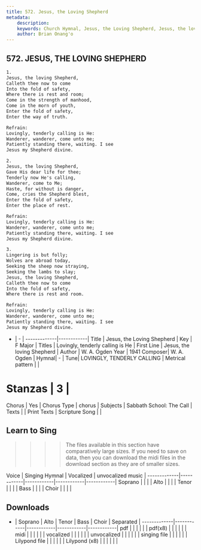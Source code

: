 ```yaml
---
title: 572. Jesus, the Loving Shepherd
metadata:
    description: 
    keywords: Church Hymnal, Jesus, the Loving Shepherd, Jesus, the loving Shepherd, Lovingly, tenderly calling is He
    author: Brian Onang'o
---
```



## 572. JESUS, THE LOVING SHEPHERD

```txt
1.
Jesus, the loving Shepherd, 
Calleth thee now to come 
Into the fold of safety, 
Where there is rest and room; 
Come in the strength of manhood, 
Come in the morn of youth, 
Enter the fold of safety, 
Enter the way of truth. 

Refrain:
Lovingly, tenderly calling is He: 
Wanderer, wanderer, come unto me; 
Patiently standing there, waiting. I see 
Jesus my Shepherd divine. 

2.
Jesus, the loving Shepherd, 
Gave His dear life for thee; 
Tenderly now He's calling, 
Wanderer, come to Me; 
Haste, for without is danger, 
Come, cries the Shepherd blest, 
Enter the fold of safety, 
Enter the place of rest. 

Refrain:
Lovingly, tenderly calling is He: 
Wanderer, wanderer, come unto me; 
Patiently standing there, waiting. I see 
Jesus my Shepherd divine. 

3.
Lingering is but folly; 
Wolves are abroad today, 
Seeking the sheep now straying, 
Seeking the lambs to slay; 
Jesus, the loving Shepherd, 
Calleth thee now to come 
Into the fold of safety, 
Where there is rest and room.

Refrain:
Lovingly, tenderly calling is He: 
Wanderer, wanderer, come unto me; 
Patiently standing there, waiting. I see 
Jesus my Shepherd divine. 

```

- |   -  |
-------------|------------|
Title | Jesus, the Loving Shepherd |
Key | F Major |
Titles | Lovingly, tenderly calling is He |
First Line | Jesus, the loving Shepherd |
Author | W. A. Ogden
Year | 1941
Composer| W. A. Ogden |
Hymnal|  - |
Tune| LOVINGLY, TENDERLY CALLING |
Metrical pattern | |
# Stanzas | 3 |
Chorus | Yes |
Chorus Type | chorus |
Subjects | Sabbath School: The Call |
Texts |  |
Print Texts | 
Scripture Song |  |
  
## Learn to Sing

>>>> The files available in this section have comparatively large sizes. If you need to save on data, then you can download the midi files in the download section as they are of smaller sizes.

Voice |  Singing Hymnal | Vocalized | unvocalized music |
-------------|------------|------------|------------|------------|
Soprano | | | |
Alto | | | |
Tenor | | | |
Bass | | | |
Choir | | | |

## Downloads

- |  Soprano | Alto | Tenor | Bass | Choir | Separated |
-------------|------------|------------|------------|------------|
pdf | | | | | |
pdf(x8) | | | | | |
midi | | | | | |
vocalized | | | | | |
unvocalized | | | | | |
singing file | | | | | |
Lilypond file | | | | | |
Lilypond (x8) | | | | | |
  